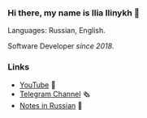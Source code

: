 ### Hi there, my name is Ilia Ilinykh 👋

Languages: Russian, English.

Software Developer _since 2018_.

### Links

- [YouTube](https://www.youtube.com/c/Кудавойти) 👀 
- [Telegram Channel](https://t.me/kydavoiti) 🗞️
- [Notes in Russian](https://github.com/IlyasYOY/IlyasYOY/tree/master/articles) 📝
